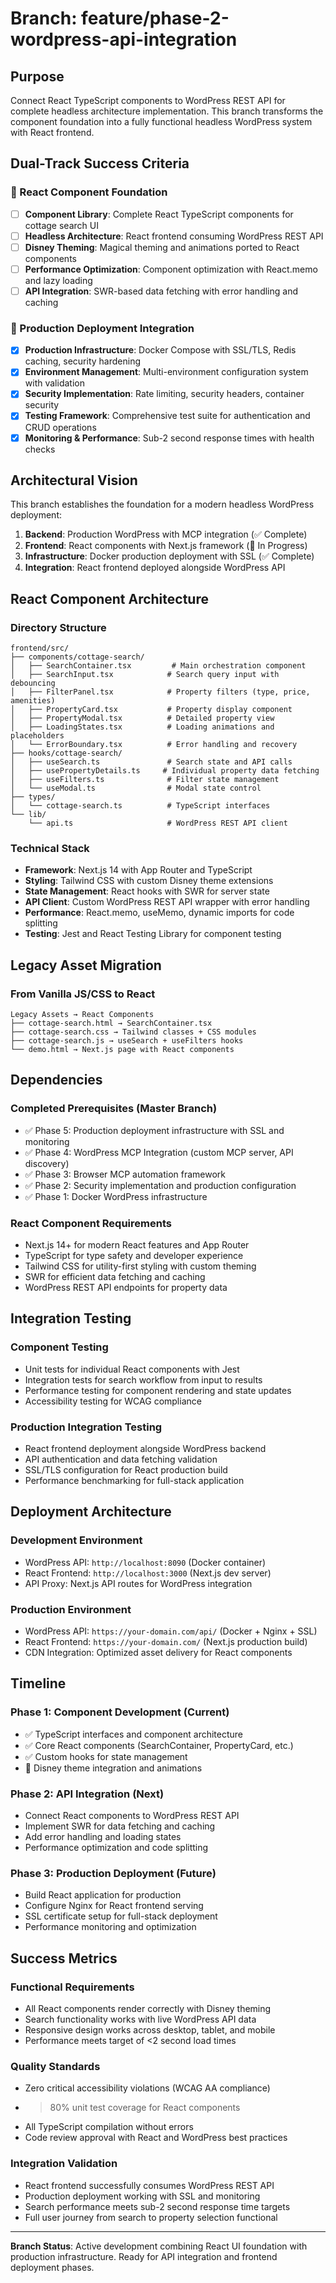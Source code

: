 # Branch: feature/phase-2-wordpress-api-integration

## Purpose
Connect React TypeScript components to WordPress REST API for complete headless architecture implementation. This branch transforms the component foundation into a fully functional headless WordPress system with React frontend.

## Dual-Track Success Criteria

### 🎨 React Component Foundation
- [ ] **Component Library**: Complete React TypeScript components for cottage search UI
- [ ] **Headless Architecture**: React frontend consuming WordPress REST API 
- [ ] **Disney Theming**: Magical theming and animations ported to React components
- [ ] **Performance Optimization**: Component optimization with React.memo and lazy loading
- [ ] **API Integration**: SWR-based data fetching with error handling and caching

### 🚀 Production Deployment Integration
- [x] **Production Infrastructure**: Docker Compose with SSL/TLS, Redis caching, security hardening
- [x] **Environment Management**: Multi-environment configuration system with validation
- [x] **Security Implementation**: Rate limiting, security headers, container security
- [x] **Testing Framework**: Comprehensive test suite for authentication and CRUD operations
- [x] **Monitoring & Performance**: Sub-2 second response times with health checks

## Architectural Vision

This branch establishes the foundation for a modern headless WordPress deployment:

1. **Backend**: Production WordPress with MCP integration (✅ Complete)
2. **Frontend**: React components with Next.js framework (🔄 In Progress)
3. **Infrastructure**: Docker production deployment with SSL (✅ Complete)
4. **Integration**: React frontend deployed alongside WordPress API

## React Component Architecture

### Directory Structure
```
frontend/src/
├── components/cottage-search/
│   ├── SearchContainer.tsx         # Main orchestration component
│   ├── SearchInput.tsx            # Search query input with debouncing
│   ├── FilterPanel.tsx            # Property filters (type, price, amenities)
│   ├── PropertyCard.tsx           # Property display component
│   ├── PropertyModal.tsx          # Detailed property view
│   ├── LoadingStates.tsx          # Loading animations and placeholders
│   └── ErrorBoundary.tsx          # Error handling and recovery
├── hooks/cottage-search/
│   ├── useSearch.ts               # Search state and API calls
│   ├── usePropertyDetails.ts     # Individual property data fetching
│   ├── useFilters.ts              # Filter state management
│   └── useModal.ts                # Modal state control
├── types/
│   └── cottage-search.ts          # TypeScript interfaces
└── lib/
    └── api.ts                     # WordPress REST API client
```

### Technical Stack
- **Framework**: Next.js 14 with App Router and TypeScript
- **Styling**: Tailwind CSS with custom Disney theme extensions
- **State Management**: React hooks with SWR for server state
- **API Client**: Custom WordPress REST API wrapper with error handling
- **Performance**: React.memo, useMemo, dynamic imports for code splitting
- **Testing**: Jest and React Testing Library for component testing

## Legacy Asset Migration

### From Vanilla JS/CSS to React
```
Legacy Assets → React Components
├── cottage-search.html → SearchContainer.tsx
├── cottage-search.css → Tailwind classes + CSS modules
├── cottage-search.js → useSearch + useFilters hooks
└── demo.html → Next.js page with React components
```

## Dependencies

### Completed Prerequisites (Master Branch)
- ✅ Phase 5: Production deployment infrastructure with SSL and monitoring
- ✅ Phase 4: WordPress MCP Integration (custom MCP server, API discovery)
- ✅ Phase 3: Browser MCP automation framework  
- ✅ Phase 2: Security implementation and production configuration
- ✅ Phase 1: Docker WordPress infrastructure

### React Component Requirements
- Next.js 14+ for modern React features and App Router
- TypeScript for type safety and developer experience
- Tailwind CSS for utility-first styling with custom theming
- SWR for efficient data fetching and caching
- WordPress REST API endpoints for property data

## Integration Testing

### Component Testing
- Unit tests for individual React components with Jest
- Integration tests for search workflow from input to results
- Performance testing for component rendering and state updates
- Accessibility testing for WCAG compliance

### Production Integration Testing  
- React frontend deployment alongside WordPress backend
- API authentication and data fetching validation
- SSL/TLS configuration for React production build
- Performance benchmarking for full-stack application

## Deployment Architecture

### Development Environment
- WordPress API: `http://localhost:8090` (Docker container)
- React Frontend: `http://localhost:3000` (Next.js dev server)
- API Proxy: Next.js API routes for WordPress integration

### Production Environment
- WordPress API: `https://your-domain.com/api/` (Docker + Nginx + SSL)
- React Frontend: `https://your-domain.com/` (Next.js production build)
- CDN Integration: Optimized asset delivery for React components

## Timeline

### Phase 1: Component Development (Current)
- ✅ TypeScript interfaces and component architecture
- ✅ Core React components (SearchContainer, PropertyCard, etc.)
- ✅ Custom hooks for state management
- 🔄 Disney theme integration and animations

### Phase 2: API Integration (Next)
- Connect React components to WordPress REST API
- Implement SWR for data fetching and caching  
- Add error handling and loading states
- Performance optimization and code splitting

### Phase 3: Production Deployment (Future)
- Build React application for production
- Configure Nginx for React frontend serving
- SSL certificate setup for full-stack deployment
- Performance monitoring and optimization

## Success Metrics

### Functional Requirements
- All React components render correctly with Disney theming
- Search functionality works with live WordPress API data
- Responsive design works across desktop, tablet, and mobile
- Performance meets target of <2 second load times

### Quality Standards
- Zero critical accessibility violations (WCAG AA compliance)
- >80% unit test coverage for React components
- All TypeScript compilation without errors
- Code review approval with React and WordPress best practices

### Integration Validation
- React frontend successfully consumes WordPress REST API
- Production deployment working with SSL and monitoring
- Search performance meets sub-2 second response time targets
- Full user journey from search to property selection functional

---

**Branch Status**: Active development combining React UI foundation with production infrastructure. Ready for API integration and frontend deployment phases.